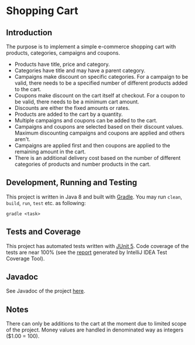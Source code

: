 # Shopping Cart

## Introduction

The purpose is to implement a simple e-commerce shopping cart with products, categories, campaigns and coupons.

* Products have title, price and category.
* Categories have title and may have a parent category.
* Campaigns make discount on specific categories. For a campaign to be valid, there needs to be a specified number of different products added to the cart.
* Coupons make discount on the cart itself at checkout. For a coupon to be valid, there needs to be a minimum cart amount.
* Discounts are either the fixed amounts or rates.
* Products are added to the cart by a quantity.
* Multiple campaigns and coupons can be added to the cart.
* Campaigns and coupons are selected based on their discount values. Maximum discounting campaigns and coupons are applied and others aren't.
* Campaigns are applied first and then coupons are applied to the remaining amount in the cart.
* There is an additional delivery cost based on the number of different categories of products and number products in the cart.

## Development, Running and Testing

This project is written in Java 8 and built with [Gradle](https://gradle.org/). You may run `clean`, `build`, `run`, `test` etc. as following:

```
gradle <task>
```

## Tests and Coverage

This project has automated tests written with [JUnit 5](https://junit.org/junit5/). Code coverage of the tests are near 100% (see the [report](coverage/index.html) generated by IntelliJ IDEA Test Coverage Tool). 

## Javadoc

See Javadoc of the project [here](javadoc/index.html). 

## Notes

There can only be additions to the cart at the moment due to limited scope of the project. Money values are handled in denominated way as integers ($1.00 = 100).

